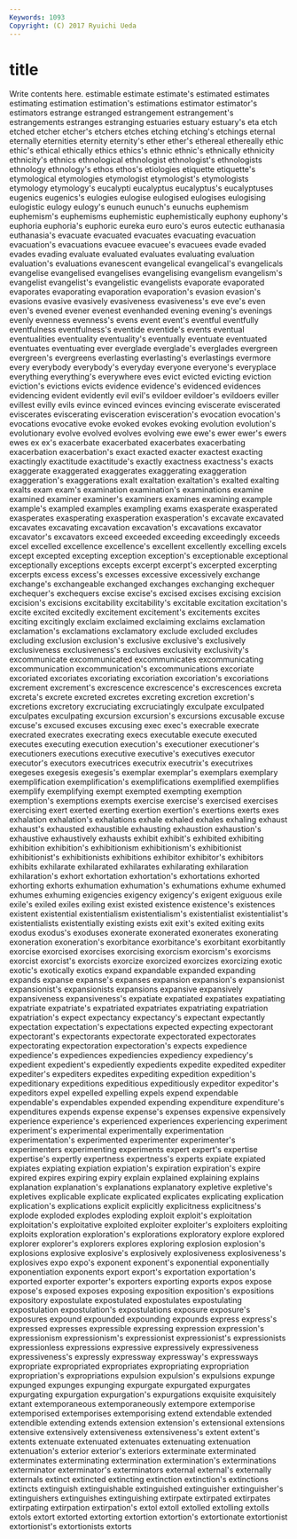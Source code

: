 ```yaml
---
Keywords: 1093 
Copyright: (C) 2017 Ryuichi Ueda
---
```


# title

Write contents here.
 estimable estimate estimate's estimated estimates estimating estimation estimation's estimations
estimator estimator's estimators estrange estranged estrangement estrangement's estrangements estranges estranging
estuaries estuary estuary's eta etch etched etcher etcher's etchers etches
etching etching's etchings eternal eternally eternities eternity eternity's ether ether's
ethereal ethereally ethic ethic's ethical ethically ethics ethics's ethnic ethnic's
ethnically ethnicity ethnicity's ethnics ethnological ethnologist ethnologist's ethnologists ethnology ethnology's
ethos ethos's etiologies etiquette etiquette's etymological etymologies etymologist etymologist's etymologists
etymology etymology's eucalypti eucalyptus eucalyptus's eucalyptuses eugenics eugenics's eulogies eulogise
eulogised eulogises eulogising eulogistic eulogy eulogy's eunuch eunuch's eunuchs euphemism
euphemism's euphemisms euphemistic euphemistically euphony euphony's euphoria euphoria's euphoric eureka
euro euro's euros eutectic euthanasia euthanasia's evacuate evacuated evacuates evacuating
evacuation evacuation's evacuations evacuee evacuee's evacuees evade evaded evades evading
evaluate evaluated evaluates evaluating evaluation evaluation's evaluations evanescent evangelical evangelical's
evangelicals evangelise evangelised evangelises evangelising evangelism evangelism's evangelist evangelist's evangelistic
evangelists evaporate evaporated evaporates evaporating evaporation evaporation's evasion evasion's evasions
evasive evasively evasiveness evasiveness's eve eve's even even's evened evener
evenest evenhanded evening evening's evenings evenly evenness evenness's evens event
event's eventful eventfully eventfulness eventfulness's eventide eventide's events eventual eventualities
eventuality eventuality's eventually eventuate eventuated eventuates eventuating ever everglade everglade's
everglades evergreen evergreen's evergreens everlasting everlasting's everlastings evermore every everybody
everybody's everyday everyone everyone's everyplace everything everything's everywhere eves evict
evicted evicting eviction eviction's evictions evicts evidence evidence's evidenced evidences
evidencing evident evidently evil evil's evildoer evildoer's evildoers eviller evillest
evilly evils evince evinced evinces evincing eviscerate eviscerated eviscerates eviscerating
evisceration evisceration's evocation evocation's evocations evocative evoke evoked evokes evoking
evolution evolution's evolutionary evolve evolved evolves evolving ewe ewe's ewer
ewer's ewers ewes ex ex's exacerbate exacerbated exacerbates exacerbating exacerbation
exacerbation's exact exacted exacter exactest exacting exactingly exactitude exactitude's exactly
exactness exactness's exacts exaggerate exaggerated exaggerates exaggerating exaggeration exaggeration's exaggerations
exalt exaltation exaltation's exalted exalting exalts exam exam's examination examination's
examinations examine examined examiner examiner's examiners examines examining example example's
exampled examples exampling exams exasperate exasperated exasperates exasperating exasperation exasperation's
excavate excavated excavates excavating excavation excavation's excavations excavator excavator's excavators
exceed exceeded exceeding exceedingly exceeds excel excelled excellence excellence's excellent
excellently excelling excels except excepted excepting exception exception's exceptionable exceptional
exceptionally exceptions excepts excerpt excerpt's excerpted excerpting excerpts excess excess's
excesses excessive excessively exchange exchange's exchangeable exchanged exchanges exchanging exchequer
exchequer's exchequers excise excise's excised excises excising excision excision's excisions
excitability excitability's excitable excitation excitation's excite excited excitedly excitement excitement's
excitements excites exciting excitingly exclaim exclaimed exclaiming exclaims exclamation exclamation's
exclamations exclamatory exclude excluded excludes excluding exclusion exclusion's exclusive exclusive's
exclusively exclusiveness exclusiveness's exclusives exclusivity exclusivity's excommunicate excommunicated excommunicates excommunicating
excommunication excommunication's excommunications excoriate excoriated excoriates excoriating excoriation excoriation's excoriations
excrement excrement's excrescence excrescence's excrescences excreta excreta's excrete excreted excretes
excreting excretion excretion's excretions excretory excruciating excruciatingly exculpate exculpated exculpates
exculpating excursion excursion's excursions excusable excuse excuse's excused excuses excusing
exec exec's execrable execrate execrated execrates execrating execs executable execute
executed executes executing execution execution's executioner executioner's executioners executions executive
executive's executives executor executor's executors executrices executrix executrix's executrixes exegeses
exegesis exegesis's exemplar exemplar's exemplars exemplary exemplification exemplification's exemplifications exemplified
exemplifies exemplify exemplifying exempt exempted exempting exemption exemption's exemptions exempts
exercise exercise's exercised exercises exercising exert exerted exerting exertion exertion's
exertions exerts exes exhalation exhalation's exhalations exhale exhaled exhales exhaling
exhaust exhaust's exhausted exhaustible exhausting exhaustion exhaustion's exhaustive exhaustively exhausts
exhibit exhibit's exhibited exhibiting exhibition exhibition's exhibitionism exhibitionism's exhibitionist exhibitionist's
exhibitionists exhibitions exhibitor exhibitor's exhibitors exhibits exhilarate exhilarated exhilarates exhilarating
exhilaration exhilaration's exhort exhortation exhortation's exhortations exhorted exhorting exhorts exhumation
exhumation's exhumations exhume exhumed exhumes exhuming exigencies exigency exigency's exigent
exiguous exile exile's exiled exiles exiling exist existed existence existence's
existences existent existential existentialism existentialism's existentialist existentialist's existentialists existentially existing
exists exit exit's exited exiting exits exodus exodus's exoduses exonerate
exonerated exonerates exonerating exoneration exoneration's exorbitance exorbitance's exorbitant exorbitantly exorcise
exorcised exorcises exorcising exorcism exorcism's exorcisms exorcist exorcist's exorcists exorcize
exorcized exorcizes exorcizing exotic exotic's exotically exotics expand expandable expanded
expanding expands expanse expanse's expanses expansion expansion's expansionist expansionist's expansionists
expansions expansive expansively expansiveness expansiveness's expatiate expatiated expatiates expatiating expatriate
expatriate's expatriated expatriates expatriating expatriation expatriation's expect expectancy expectancy's expectant
expectantly expectation expectation's expectations expected expecting expectorant expectorant's expectorants expectorate
expectorated expectorates expectorating expectoration expectoration's expects expedience expedience's expediences expediencies
expediency expediency's expedient expedient's expediently expedients expedite expedited expediter expediter's
expediters expedites expediting expedition expedition's expeditionary expeditions expeditious expeditiously expeditor
expeditor's expeditors expel expelled expelling expels expend expendable expendable's expendables
expended expending expenditure expenditure's expenditures expends expense expense's expenses expensive
expensively experience experience's experienced experiences experiencing experiment experiment's experimental experimentally
experimentation experimentation's experimented experimenter experimenter's experimenters experimenting experiments expert expert's
expertise expertise's expertly expertness expertness's experts expiate expiated expiates expiating
expiation expiation's expiration expiration's expire expired expires expiring expiry explain
explained explaining explains explanation explanation's explanations explanatory expletive expletive's expletives
explicable explicate explicated explicates explicating explication explication's explications explicit explicitly
explicitness explicitness's explode exploded explodes exploding exploit exploit's exploitation exploitation's
exploitative exploited exploiter exploiter's exploiters exploiting exploits exploration exploration's explorations
exploratory explore explored explorer explorer's explorers explores exploring explosion explosion's
explosions explosive explosive's explosively explosiveness explosiveness's explosives expo expo's exponent
exponent's exponential exponentially exponentiation exponents export export's exportation exportation's exported
exporter exporter's exporters exporting exports expos expose expose's exposed exposes
exposing exposition exposition's expositions expository expostulate expostulated expostulates expostulating expostulation
expostulation's expostulations exposure exposure's exposures expound expounded expounding expounds express
express's expressed expresses expressible expressing expression expression's expressionism expressionism's expressionist
expressionist's expressionists expressionless expressions expressive expressively expressiveness expressiveness's expressly expressway
expressway's expressways expropriate expropriated expropriates expropriating expropriation expropriation's expropriations expulsion
expulsion's expulsions expunge expunged expunges expunging expurgate expurgated expurgates expurgating
expurgation expurgation's expurgations exquisite exquisitely extant extemporaneous extemporaneously extempore extemporise
extemporised extemporises extemporising extend extendable extended extendible extending extends extension
extension's extensional extensions extensive extensively extensiveness extensiveness's extent extent's extents
extenuate extenuated extenuates extenuating extenuation extenuation's exterior exterior's exteriors exterminate
exterminated exterminates exterminating extermination extermination's exterminations exterminator exterminator's exterminators external
external's externally externals extinct extincted extincting extinction extinction's extinctions extincts
extinguish extinguishable extinguished extinguisher extinguisher's extinguishers extinguishes extinguishing extirpate extirpated
extirpates extirpating extirpation extirpation's extol extoll extolled extolling extolls extols
extort extorted extorting extortion extortion's extortionate extortionist extortionist's extortionists extorts
